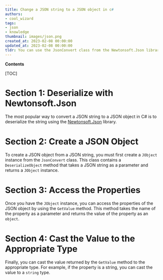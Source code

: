```yaml
---
title: Change a JSON string to a JSON object in c#
authors:
- cool_wizard
tags:
- json
- knowledge
thumbnail: images/json.png
created_at: 2023-02-08 00:00:00
updated_at: 2023-02-08 00:00:00
tldr: You can use the JsonConvert class from the Newtonsoft.Json library to convert a JSON string to a JSON object in C#.
---
```


**Contents**

[TOC]

# Section 1: Deserialize with Newtonsoft.Json

The most popular way to convert a JSON string to a JSON object in C# is to deserialize the string using the [Newtonsoft.Json](https://www.newtonsoft.com/json) library.

# Section 2: Create a JSON Object

To create a JSON object from a JSON string, you must first create a `JObject` instance from the `JsonConvert` class. This class contains a `DeserializeObject` method that takes a JSON string as a parameter and returns a `JObject` instance.

# Section 3: Access the Properties

Once you have the `JObject` instance, you can access the properties of the JSON object by using the `GetValue` method. This method takes the name of the property as a parameter and returns the value of the property as an `object`.

# Section 4: Cast the Value to the Appropriate Type

Finally, you can cast the value returned by the `GetValue` method to the appropriate type. For example, if the property is a string, you can cast the value to a `string` type.
